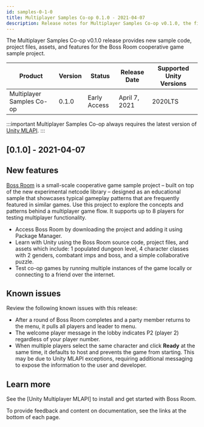 ```yaml
---
id: samples-0-1-0
title: Multiplayer Samples Co-op 0.1.0 - 2021-04-07
description: Release notes for Multiplayer Samples Co-op v0.1.0, the first release of the Boss Room sample project for Unity MLAPI.
---
```


The Multiplayer Samples Co-op v0.1.0 release provides new sample code, project files, assets, and features for the Boss Room cooperative game sample project. 

| Product | Version | Status | Release Date | Supported Unity Versions |
| -- | -- | -- | -- | -- |
| Multiplayer Samples Co-op | 0.1.0 | Early Access | April 7, 2021 | 2020LTS |

:::important
Multiplayer Samples Co-op always requires the latest version of [Unity MLAPI](../index.md).
:::

## [0.1.0] - 2021-04-07

## New features

[Boss Room](https://github.com/Unity-Technologies/com.unity.multiplayer.samples.coop) is a small-scale cooperative game sample project – built on top of the new experimental netcode library – designed as an educational sample that showcases typical gameplay patterns that are frequently featured in similar games. Use this project to explore the concepts and patterns behind a multiplayer game flow. It supports up to 8 players for testing multiplayer functionality.

* Access Boss Room by downloading the project and adding it using Package Manager.
* Learn with Unity using the Boss Room source code, project files, and assets which include: 1 populated dungeon level, 4 character classes with 2 genders, combatant imps and boss, and a simple collaborative puzzle.
* Test co-op games by running multiple instances of the game locally or connecting to a friend over the internet.

## Known issues

Review the following known issues with this release:

* After a round of Boss Room completes and a party member returns to the menu, it pulls all players and leader to menu. <!-- GOMPS-431 -->
* The welcome player message in the lobby indicates P2 (player 2) regardless of your player number. <!-- GOMPS-428 -->
* When multiple players select the same character and click **Ready** at the same time, it defaults to host and prevents the game from starting. This may be due to Unity MLAPI exceptions, requiring additional messaging to expose the information to the user and developer.<!-- GOMPS-390 important issue, regardless of closed GH issue-->
<!--* Photo warning logs on execution - need more info GOMPS-453 -->

## Learn more

See the [Unity Multiplayer MLAPI] to install and get started with Boss Room.

To provide feedback and content on documentation, see the links at the bottom of each page.